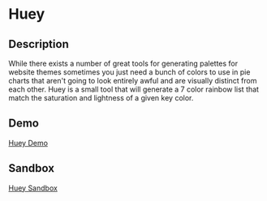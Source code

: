 # Huey

## Description

While there exists a number of great tools for generating palettes for website themes sometimes you just need a bunch of colors to use in pie charts that aren't going to look entirely awful and are visually distinct from each other. Huey is a small tool that will generate a 7 color rainbow list that match the saturation and lightness of a given key color.

## Demo

[Huey Demo](https://theirongiant.github.io/Huey)

## Sandbox
[Huey Sandbox](https://codesandbox.io/s/4wnkw179m7)
